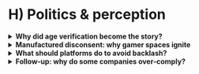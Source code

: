 # H) Politics & perception

<details>
<summary><strong>Why did age verification become the story?</strong></summary>
It’s visible and deadline‑driven: ordinary adults meet it at point‑of‑use. The harder work (risk assessments, safer defaults, audits) happens out of sight. Media and creators naturally amplify what people can feel right now (see Ofcom’s phased [roadmap](https://www.ofcom.org.uk/online-safety/illegal-and-harmful-content/roadmap-to-regulation)).
</details>

<details>
<summary><strong>Manufactured disconsent: why gamer spaces ignite</strong></summary>
Frustration with clumsy implementations is real. Some actors redirect that into rejecting governance itself (“all rules are tyranny”). Gaming communities have long had the tools for fast mobilisation (raids, brigades, review‑bombs). That makes them fertile ground for turning “bad design choice” into “law is illegitimate.” Our sourced notes trace this pattern through earlier cycles (e.g., Gamergate coordination) and show how platform choices can fuel it.
</details>

<details>
<summary><strong>What should platforms do to avoid backlash?</strong></summary>
Design for privacy first (deletion, non‑ID options), give a choice of methods, explain plainly, and provide fast appeals. Don’t shift the burden onto users. People will still grumble, but the temperature drops when the friction feels respectful and optional (mirroring Ofcom’s outcomes‑not‑one‑tool approach in the [children’s codes](https://www.ofcom.org.uk/online-safety/illegal-and-harmful-content/statement-protecting-children-from-harms-online)).
</details>

<details>
<summary><strong>Follow‑up: why do some companies over‑comply?</strong></summary>
Incentives: legal uncertainty, fear of large fines, and tight timelines push legal teams toward blunt, audit‑friendly choices. A single gate (e.g., “card on file”) is easier to evidence than nuanced, targeted design. But it’s also more exclusionary and angers users—ironically fuelling the backlash. Ofcom’s approach leaves room for layered, privacy‑preserving methods; companies should use that room.
</details>

